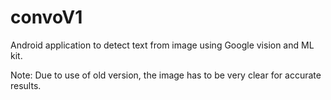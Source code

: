 # convoV1

Android application to detect text from image using Google vision and ML kit.

Note: Due to use of old version, the image has to be very clear for accurate results.
